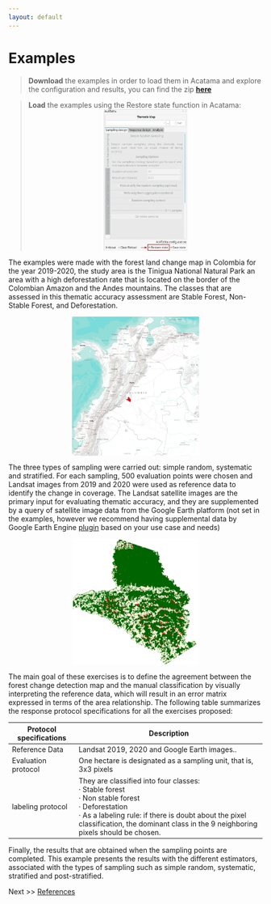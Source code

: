 ```yaml
---
layout: default
---
```


# Examples

> **Download** the examples in order to load them in Acatama and explore the configuration and results, you can find the
> zip [**here**](https://drive.google.com/uc?export=download&id=1dZwaxA67FbhXY9MZ62LNVMqd8ZPpGJeE)

> **Load** the examples using the Restore state function in
> Acatama: <img src="img/restore_state.webp" height="280px" style="margin: auto;display: block;">

The examples were made with the forest land change map in Colombia for the year 2019-2020, the study area is the Tinigua
National Natural Park an area with a high deforestation rate that is located on the border of the Colombian Amazon and
the Andes mountains. The classes that are assessed in this thematic accuracy assessment are Stable Forest, Non-Stable
Forest, and Deforestation.

<img src="img/tinigua_aoi_map.webp" width="50%" style="margin: auto;display: block;">

The three types of sampling were carried out: simple random, systematic and stratified. For each sampling, 500
evaluation points were chosen and Landsat images from 2019 and 2020 were used as reference data to identify the change
in coverage. The Landsat satellite images are the primary input for evaluating thematic accuracy, and they are
supplemented by a query of satellite image data from the Google Earth platform (not set in the examples, however we
recommend having supplemental data by Google Earth Engine [plugin](https://plugins.qgis.org/plugins/ee_plugin/) 
based on your use case and needs)

<img src="img/tinigua_aoi.webp" width="50%" style="margin: auto;display: block;">

The main goal of these exercises is to define the agreement between the forest change detection map and the manual
classification by visually interpreting the reference data, which will result in an error matrix expressed in terms
of the area relationship. The following table summarizes the response protocol specifications for all the exercises
proposed:

| Protocol specifications | Description                                                                                                                                                                                                                                         |
|-------------------------|-----------------------------------------------------------------------------------------------------------------------------------------------------------------------------------------------------------------------------------------------------|
| Reference Data          | Landsat 2019, 2020 and Google Earth images..                                                                                                                                                                                                        |
| Evaluation protocol     | One hectare is designated as a sampling unit, that is, 3x3 pixels                                                                                                                                                                                   |
| labeling protocol       | They are classified into four classes: <br>· Stable forest <br>· Non stable forest <br>· Deforestation <br>· As a labeling rule: if there is doubt about the pixel classification, the dominant class in the 9 neighboring pixels should be chosen. |

Finally, the results that are obtained when the sampling points are completed. This example presents the results with
the different estimators, associated with the types of sampling such as simple random, systematic, stratified and 
post-stratified.

Next >> [References](./references)